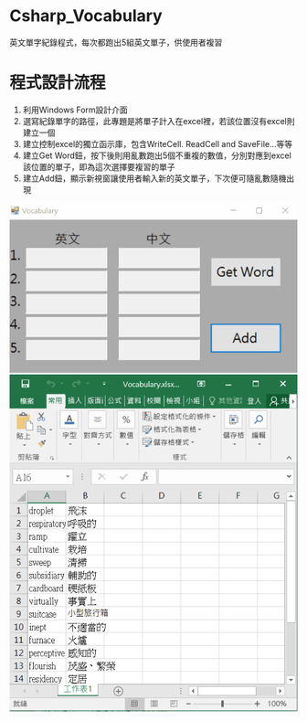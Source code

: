 # Csharp_Vocabulary
英文單字紀錄程式，每次都跑出5組英文單子，供使用者複習
# 程式設計流程
1. 利用Windows Form設計介面
2. 選寫紀錄單字的路徑，此專題是將單子計入在excel裡，若該位置沒有excel則建立一個
3. 建立控制excel的獨立函示庫，包含WriteCell. ReadCell and SaveFile...等等
4. 建立Get Word鈕，按下後則用亂數跑出5個不重複的數值，分別對應到excel該位置的單子，即為這次選擇要複習的單子
5. 建立Add鈕，顯示新視窗讓使用者輸入新的英文單子，下次便可隨亂數隨機出現

![Vocabulary](./Vocabulary.gif)
![Image](https://github.com/BoJyun/Csharp_Vocabulary/blob/master/Vocabulary.PNG)
